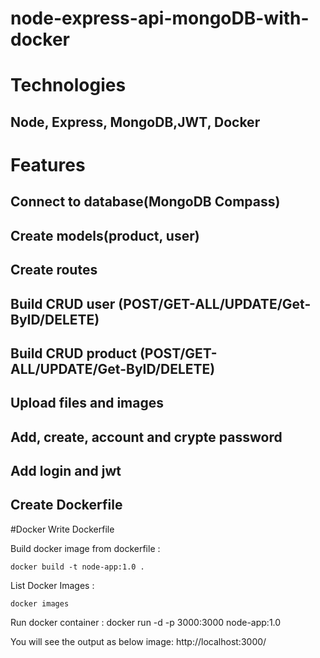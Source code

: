 # node-express-api-mongoDB-with-docker
# Technologies
## Node, Express, MongoDB,JWT, Docker
# Features
## Connect to database(MongoDB Compass)
## Create models(product, user)
## Create routes
## Build CRUD user (POST/GET-ALL/UPDATE/Get-ByID/DELETE)
## Build CRUD product (POST/GET-ALL/UPDATE/Get-ByID/DELETE)
## Upload files and images
## Add, create, account and crypte password
## Add login and jwt
## Create Dockerfile
#Docker
Write Dockerfile

Build docker image from dockerfile :
```
docker build -t node-app:1.0 .
```

List Docker Images :
```
docker images
```

Run docker container :
docker run -d -p 3000:3000 node-app:1.0

You will see the  output as below image:
http://localhost:3000/
